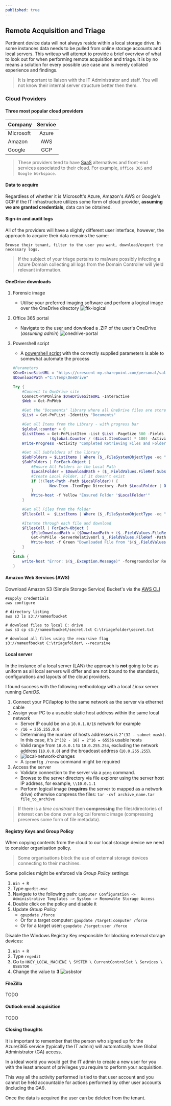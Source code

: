 ```yaml
---
published: true
---
```

## Remote Acquisition and Triage

Pertinent device data will not always reside within a local storage drive. In some instances data needs to be pulled from online storage accounts and local servers. This writeup will attempt to provide a brief overview of what to look out for when performing remote acquisition and triage. It is by no means a solution for every possible use case and is merely collated experience and findings.

> It is important to liaison with the IT Administrator and staff. You will not know their internal server structure better then them.

### Cloud Providers

#### Three most popular cloud providers

| Company       | Service       |
| ------------- |:-------------:|
| Microsoft     | Azure         |
| Amazon        | AWS           |
| Google        | GCP           |

> These providers tend to have [SaaS](https://en.wikipedia.org/wiki/Software_as_a_service) alternatives and front-end services associated to their cloud. For example, `Office 365` and `Google Workspace`.

#### Data to acquire

Regardless of whether it is Microsoft's Azure, Amazon's AWS or Google's GCP if the IT infrastructure utilizes some form of cloud provider, **assuming we are granted credentials**, data can be obtained.

#### Sign-in and audit logs

All of the providers will have a slightly different user interface, however, the approach to acquire their data remains the same:

```
Browse their tenant, filter to the user you want, download/export the necessary logs.
```

> If the subject of your triage pertains to malware possibly infecting a Azure Domain collecting all logs from the Domain Controller will yield relevant information.

#### OneDrive downloads

1. Forensic image
    * Utilise your preferred imaging software and perform a logical image over the OneDrive directory
    ![ftk-logical]({{site.baseurl}}/images/ftk-logical.gif "FTK Imager")
2. Office 365 portal
    * Navigate to the user and download a .ZIP of the user's OneDrive (*assuming admin*)
    ![onedrive-portal]({{site.baseurl}}/images/onedrive-portal.png "One Drive Portal")
3. Powershell script
    * A [powershell script](https://www.sharepointdiary.com/2021/09/how-to-download-all-files-from-onedrive-for-business.html) with the correctly supplied parameters is able to somewhat automate the process

    ```powershell
    #Parameters
    $OneDriveSiteURL = "https://crescent-my.sharepoint.com/personal/salaudeen_crescent_com"
    $DownloadPath ="C:\Temp\OneDrive"
 
    Try {
        #Connect to OneDrive site
        Connect-PnPOnline $OneDriveSiteURL -Interactive
        $Web = Get-PnPWeb
    
        #Get the "Documents" library where all OneDrive files are stored
        $List = Get-PnPList -Identity "Documents"
    
        #Get all Items from the Library - with progress bar
        $global:counter = 0
        $ListItems = Get-PnPListItem -List $List -PageSize 500 -Fields ID -ScriptBlock { Param($items) $global:counter += $items.Count; Write-Progress -PercentComplete `
                    ($global:Counter / ($List.ItemCount) * 100) -Activity "Getting Items from OneDrive:" -Status "Processing Items $global:Counter to $($List.ItemCount)";} 
        Write-Progress -Activity "Completed Retrieving Files and Folders from OneDrive!" -Completed
    
        #Get all Subfolders of the library
        $SubFolders = $ListItems | Where {$_.FileSystemObjectType -eq "Folder" -and $_.FieldValues.FileLeafRef -ne "Forms"}
        $SubFolders | ForEach-Object {
            #Ensure All Folders in the Local Path
            $LocalFolder = $DownloadPath + ($_.FieldValues.FileRef.Substring($Web.ServerRelativeUrl.Length)) -replace "/","\"
            #Create Local Folder, if it doesn't exist
            If (!(Test-Path -Path $LocalFolder)) {
                    New-Item -ItemType Directory -Path $LocalFolder | Out-Null
            }
            Write-host -f Yellow "Ensured Folder '$LocalFolder'"
        }
    
        #Get all Files from the folder
        $FilesColl =  $ListItems | Where {$_.FileSystemObjectType -eq "File"}
    
        #Iterate through each file and download
        $FilesColl | ForEach-Object {
            $FileDownloadPath = ($DownloadPath + ($_.FieldValues.FileRef.Substring($Web.ServerRelativeUrl.Length)) -replace "/","\").Replace($_.FieldValues.FileLeafRef,'')
            Get-PnPFile -ServerRelativeUrl $_.FieldValues.FileRef -Path $FileDownloadPath -FileName $_.FieldValues.FileLeafRef -AsFile -force
            Write-host -f Green "Downloaded File from '$($_.FieldValues.FileRef)'"
        }
    }
    Catch {
        write-host "Error: $($_.Exception.Message)" -foregroundcolor Red
    }
    ```

#### Amazon Web Services (AWS)

Download Amazon S3 (Simple Storage Service) Bucket's via the [AWS CLI](https://docs.aws.amazon.com/cli/latest/userguide/getting-started-install.html)

```console
#supply credentials
aws configure 

# directory listing
aws s3 ls s3://nameofbucket

# download files to local C: drive
aws s3 cp s3://nameofbucket/secret.txt C:\triagefolder\secret.txt

# download all files using the recursive flag
s3://nameofbucket C:\triagefolder\ ‐‐recursive
```

#### Local server

In the instance of a local server (LAN) the approach is **not** going to be as uniform as all local servers will differ and are not bound to the standards, configurations and layouts of the cloud providers.

I found success with the following methodology with a local *Linux* server running *CentOS*.

1. Connect your PC/laptop to the same network as the server via ethernet cable
2. Assign your PC to a useable static host address within the same local network
    * Server IP could be on a `10.0.1.0/16` network for example
    * `/16 = 255.255.0.0`
    * Determining the number of hosts addresses is `2^(32 - subnet mask)`. In this case, it's `2^(32 - 16) = 2^16 = 65536` usable hosts
    * Valid range from `10.0.0.1` to `10.0.255.254`, excluding the network address (`10.0.0.0`) and the broadcast address (`10.0.255.255`).
    * ![local-network-changes]({{site.baseurl}}/images/ftk-logical.gif "Changing Network Settings")
    * A `ipconfig /renew` command might be required
3. Access the server
    * Validate connection to the server via a `ping` command.
    * Browse to the server directory via file explorer using the server host IP address, for example, `\\10.0.1.1`
    * Perform logical image (**requires** the server to mapped as a network drive) otherwise compress the files: `tar -cvf archive_name.tar file_to_archive`

> If there is a *time constraint* then **compressing** the files/directories of interest can be done over a logical forensic image (compressing preserves some form of file metadata).

#### Registry Keys and Group Policy

When copying contents from the cloud to our local storage device we need to consider organisation policy.

> Some organisations block the use of external storage devices connecting to their machines.

Some policies might be enforced via *Group Policy* settings:
1. `Win + R`
2. Type `gpedit.msc`
3. Navigate to the following path: `Computer Configuration -> Administrative Templates -> System -> Removable Storage Access`
4. Double click on the policy and disable it
5. Update *Group Policy*
    * `gpupdate /force`
    * Or for a target computer: `gpupdate /target:computer /force`
    * Or for a target user:     `gpupdate /target:user /force`

Disable the Windows Registry Key responsible for blocking external storage devices:
1. `Win + R`
2. Type `regedit`
3. Go to `HKEY_LOCAL_MACHINE \ SYSTEM \ CurrentControlSet \ Services \ USBSTOR`
4. Change the value to **3** ![usbstor]({{site.baseurl}}/images/usbstor.png "Changing USBSTOR Registry Key")

#### FileZilla

TODO

#### Outlook email acquisition

TODO

#### Closing thoughts

It is important to remember that the person who signed up for the Azure/365 service (typically the IT admin) will automatically have Global Administrator (GA) access.

In a ideal world you would get the IT admin to create a new user for you with the least amount of privileges you require to perform your acquisition. 

This way all the activity performed is tied to that user account and you cannot be held accountable for actions performed by other user accounts (including the GA!). 

Once the data is acquired the user can be deleted from the tenant.